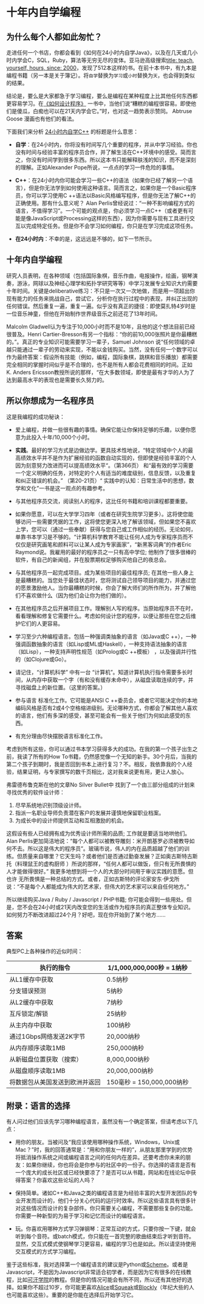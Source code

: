 
# 十年内自学编程

## 为什么每个人都如此匆忙？
走进任何一个书店，你都会看到《如何在24小时内自学Java》，以及在几天或几小时内学会C，SQL，Ruby，算法等无穷无尽的变体。亚马逊高级搜索[title: teach, yourself, hours, since: 2000](http://www.amazon.com/gp/search/ref=sr_adv_b/?search-alias=stripbooks&unfiltered=1&field-keywords=&field-author=&field-title=teach+yourself+hours&field-isbn=&field-publisher=&node=&field-p_n_condition-type=&field-feature_browse-bin=&field-subject=&field-language=&field-dateop=After&field-datemod=&field-dateyear=2000&sort=relevanceexprank&Adv-Srch-Books-Submit.x=16&Adv-Srch-Books-Submit.y=5)，发现了512本这样的书。在前十本书中，有九本是编程书籍（另一本是关于簿记）。将```自学```替换为```学习```或```小时```替换为```天```，也会得到类似的结果。

结论是，要么是大家都急于学习编程，要么是编程在某种程度上比其他任何东西都更容易学习。在[《如何设计程序》](http://www.ccs.neu.edu/home/matthias/HtDP2e/index.html) 一书中，当他们说“糟糕的编程很容易。即使他们是傻瓜，白痴也可以在21天内学会它。”时，也对这一趋势表示赞同。 Abtruse Goose 漫画也有他们的看法。

下面我们来分析 [24小时内自学C++](https://www.amazon.com/Sams-Teach-Yourself-Hours-5th/dp/0672333317/ref=sr_1_6?s=books&ie=UTF8&qid=1412708443&sr=1-6&keywords=learn+c%2B%2B+days) 的标题是什么意思：

- **自学**：在24小时内，你将没有时间写几个重要的程序，并从中学习经验。你也没有时间与经验丰富的程序员合作，并了解生活在C++环境中的感受。简而言之，你没有时间学到很多东西。所以这本书只能解释肤浅的知识，而不是深刻的理解。正如Alexander Pope所说，一点点的学习一件危险的事情。

- **C++**：在24小时内你可能会学习一些C++的语法（如果你已经了解另一个语言），但是你无法学到如何使用这种语言。简而言之，如果你是一个Basic程序员，你可以学习使用C ++语法以Basic风格编写程序，但是你无法了解C++的正确使用。那有什么意义呢？ Alan Perlis曾经说过：“一种不影响编程方式的语言，不值得学习”。一个可能的观点是，你必须学习一点C++（或者更有可能是像JavaScript或Processing这样的东西），因为你需要与现有工具进行交互以完成特定任务。但是你不会学习如何编程，你只是在学习完成这项任务。

- **在24小时内**：不幸的是，这远远是不够的，如下一节所示。

## 十年内自学编程

研究人员表明，在各种领域（包括国际象棋，音乐作曲，电报操作，绘画，钢琴演奏，游泳，网球以及神经心理学和拓扑学研究等等）中学习发展专业知识大约需要十年时间。关键是deliberative练习：不只是一次又一次地做，而是用一项超出你现有能力的任务来挑战自己，尝试它，分析你在执行过程中的表现，并纠正出现的任何错误。然后重复一遍，重复一遍。似乎没有真正的捷径：即使莫扎特4岁时是一位音乐神童，但他在开始制作世界级音乐之前还花了13年时间。

Malcolm Gladwell认为专注于10,000小时而不是10年，且他的这个想法目前已经很普及。Henri Cartier-Bresson有另一个指标：“你的前10,000张照片是你最糟糕的。”。真正的专业知识可能需要学习一辈子，Samuel Johnson 说“任何领域的卓越只能通过一辈子的劳动来实现，不能以金钱购买。当然，没有任何一个数字可以作为最终答案：假设所有技能（例如，编程，国际象棋，跳棋和音乐播放）都需要完全相同的掌握时间似乎是不合理的，也不是所有人都会花费相同的时间。正如 K. Anders Ericsson教授所说的那样，“在大多数领域，即使是最有才华的人为了达到最高水平的表现也是需要长久努力的。

## 所以你想成为一名程序员

这是我编程的成功秘诀：

- 爱上编程，并做一些很有趣的事情。确保它能让你保持足够的乐趣，以便你愿意为此投入十年/10,000个小时。

- **实践**。最好的学习方式是边做边学。更具技术性地说，“特定领域中个人的最高绩效水平并不是作为扩展经验的函数自动实现的，但即使是经验丰富的个人因为刻意努力改进而可以提高绩效水平“。（第366页） 和“最有效的学习需要一个定义明确的任务，对特定的个人有适当的难度级别，信息反馈，以及重复和纠正错误的机会。” （第20-21页）“ 实践中的认知：日常生活中的思想，数学和文化”一书是这一观点的有趣参考。

- 与其他程序员交流，阅读别人的程序，这比任何书籍和培训课程都要重要。

- 如果你愿意，可以在大学学习四年（或者在研究生院学习更多）。这将使您能够访问一些需要凭据的工作，这将使您更深入地了解该领域，但如果您不喜欢上学，您可以（通过一些奉献）获得与您自己或工作相似的经历。无论如何，单靠书本学习是不够的。“计算机科学教育不能让任何人成为专家程序员而不仅仅是研究画笔和颜料可以让某人成为专家画家”，“新黑客词典”的作者Eric Raymond说。我雇用的最好的程序员之一只有高中学位; 他制作了很多很棒的 软件，有自己的新闻组，并在股票期权足够购买他自己的夜总会。

- 与其他程序员一起完成项目。成为某些项目的最佳程序员; 在其他一些人身上是最糟糕的。当您处于最佳状态时，您将测试自己领导项目的能力，并通过您的愿景激励他人。当你最糟糕的时候，你会了解大师们的所作所为，并了解他们不喜欢做什么（因为他们会让你为他们做的）。

- 在其他程序员之后开展项目工作。理解别人写的程序。当原始程序员不在时，看看理解和修复它需要什么。考虑如何设计您的程序，以便让那些在您之后维护它们的人更容易。

- 学习至少六种编程语言。包括一种强调类抽象的语言（如Java或C ++），一种强调函数抽象的语言（如Lisp或ML或Haskell），一种支持语法抽象的语言（如Lisp），一种支持声明性规范（如Prolog或C ++模板） ，以及强调并行性的（如Clojure或Go）。

- 请记住，“计算机科学” 中有一台 “计算机”。知道计算机执行指令需要多长时间，从内存中获取一个字（有和没有缓存未命中），从磁盘读取连续的字，并寻找磁盘上的新位置。（这里的答案。）

- 参与语言 标准化工作。它可能是ANSI C ++委员会，或者它可能决定你的本地编码风格是否有2或4个空格缩进级别。无论哪种方式，你都会了解其他人喜欢的语言，他们有多深的感受，甚至可能会有一些关于他们为何如此感受的东西。

- 有充分理由尽快摆脱语言标准化工作。

考虑到所有这些，你可以通过书本学习获得多大的成功。在我的第一个孩子出生之前，我读了所有的How To书籍，仍然感觉像一个无知的新手。30个月后，当我的第二个孩子到期时，我是否回到书本上进行复习？不。相反，我依靠我的个人经验，结果证明，与专家撰写的数千页相比，这对我来说更有用，更让人放心。

弗雷德布鲁克斯在他的文章No Silver Bullet中 找到了一个由三部分组成的计划来寻找优秀的软件设计师：

1. 尽早系统地识别顶级设计师。
2. 指派一名职业导师负责潜在客户的发展并谨慎地保留职业档案。
3. 为成长中的设计师提供互动和互相激励的机会。

这假设有些人已经拥有成为优秀设计师所需的品质; 工作就是要适当地哄他们。 Alan Perlis更加简洁地说：“每个人都可以被教导雕刻：米开朗基罗必须被教导如何不去。所以这是伟大的程序员”。玻璃市说，伟人的内在品质超越了他们的训练。但质量来自哪里？它天生吗？或者他们是否通过勤奋发展？正如奥古斯特古斯托（料理鼠王的虚构厨师 ）所说的那样，“任何人都可以做饭，但只有无所畏惧的人才能做得很好。” 我更多地想到将一个人的大部分时间用于审议实践的意愿。但也许 无所畏惧是一种总结的方式。或者，正如古斯特的评论家安东·伊戈所说：“不是每个人都能成为伟大的艺术家，但伟大的艺术家可以来自任何地方。”

所以继续购买Java / Ruby / Javascript / PHP书籍; 你可能会得到一些用处。但是，您不会在24小时或21天内改变您的生活或作为程序员的真正整体专业知识。如何努力不断改进超过24个月？好吧，现在你开始到了某个地方......

## 答案

典型PC上各种操作的近似时间：

| 执行的指令 | 1/1,000,000,000秒 = 1纳秒 |
| --- | --- |
| 从L1缓存中获取 | 0.5纳秒 |
| 分支错误预测 | 5纳秒 |
| 从L2缓存中获取 | 7纳秒 |
| 互斥锁定/解锁 | 25纳秒 |
| 从主内存中获取 | 100纳秒 |
| 通过1Gbps网络发送2K字节 | 20,000纳秒 |
| 从内存顺序读取1MB | 250,000纳秒 |
| 从新磁盘位置获取（搜索） | 8,000,000纳秒 |
| 从磁盘顺序读取1MB | 20,000,000纳秒 |
| 将数据包从美国发送到欧洲并返回 | 150毫秒 = 150,000,000纳秒 |

## 附录：语言的选择

有人问过他们应该先学习哪种编程语言，虽然没有一个确定答案，但请考虑以下几点：

- 用你的朋友。当被问及“我应该使用哪种操作系统，Windows，Unix或Mac？”时，我的回答通常是：“用和你朋友一样的”，从朋友那里学到的优势将抵消操作系统之间或编程语言之间的任何内在差异。还要考虑你未来的朋友：如果你继续，你也将会是你参与的社区中的一份子。你选择的语言是否有一个庞大的成长社区或已经快要凉了？是否可以从书籍，网站和在线论坛中获得答案？你喜欢这些论坛的人吗？

- 保持简单。诸如C++和Java之类的编程语言是为经验丰富的大型开发团队的专业开发而设计的，他们十分关心代码的运行时效率。所以这些语言具有很多针对这些情况而设计的复杂部件。你只需要关心编程，不需要那些复杂的功能。你需要一种新型的为易于学习和记忆而设计的编程语言。

- 玩。你喜欢用哪种方式学习弹钢琴：正常互动的方式，只要你按一下键，就会听到每个音符。或batch模式，你只能在一首完整的歌曲结束后才听到音符。显然，交互式模式使钢琴学习更容易，编程的学习也是如此。所以请坚持使用交互模式的方式学习编程。

鉴于这些标准，我对选择第一个编程语言的建议是Python或[Scheme](https://schemers.org/)。或者是Javascript，不是因为Javascript非常适合初学者，而是因为它有很多的在线教程，比如[可汗学院](https://www.khanacademy.org/computing/cs/programming)的教程。但是你的情况可能会有所不同，所以还有其他好的选择。如果你不超过10岁，你可能更喜欢[Alice](http://alice.org/)或[Squeak](http://www.squeak.org/)或[Blockly](https://blockly-demo.appspot.com/static/apps/index.html)（年纪大些的人也可能喜欢这些）。重要的是你能在选择后开始学习它。

